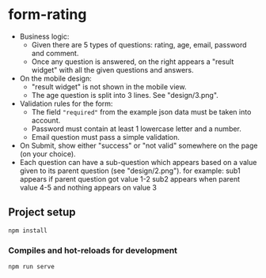 # form-rating

- Business logic:
   - Given there are 5 types of questions: rating, age, email, password and comment.
   - Once any question is answered, on the right appears a "result widget" with all the given questions and answers.
- On the mobile design:
  - "result widget" is not shown in the mobile view.
  - The age question is split into 3 lines. See "design/3.png".
 - Validation rules for the form:
   - The field `"required"` from the example json data must be taken into account.
   - Password must contain at least 1 lowercase letter and a number.
   - Email question must pass a simple validation.
 - On Submit, show either "success" or "not valid" somewhere on the page (on your choice).
 - Each question can have a sub-question which appears based on a value given to its parent question (see "design/2.png").
   for example: sub1 appears if parent question got value 1-2
   sub2 appears when parent value 4-5 and nothing appears on value 3
 

## Project setup
```
npm install
```

### Compiles and hot-reloads for development
```
npm run serve
```

